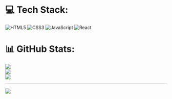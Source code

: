 
# 💻 Tech Stack:
![HTML5](https://img.shields.io/badge/html5-%23E34F26.svg?style=for-the-badge&logo=html5&logoColor=white) ![CSS3](https://img.shields.io/badge/css3-%231572B6.svg?style=for-the-badge&logo=css3&logoColor=white) ![JavaScript](https://img.shields.io/badge/javascript-%23323330.svg?style=for-the-badge&logo=javascript&logoColor=%23F7DF1E) ![React](https://img.shields.io/badge/react-%2320232a.svg?style=for-the-badge&logo=react&logoColor=%2361DAFB)
# 📊 GitHub Stats:
![](https://github-readme-stats.vercel.app/api?username=not-scripter&theme=dark&hide_border=false&include_all_commits=false&count_private=false)<br/>
![](https://github-readme-streak-stats.herokuapp.com/?user=not-scripter&theme=dark&hide_border=false)<br/>
![](https://github-readme-stats.vercel.app/api/top-langs/?username=not-scripter&theme=dark&hide_border=false&include_all_commits=false&count_private=false&layout=compact)

---
[![](https://visitcount.itsvg.in/api?id=not-scripter&icon=0&color=0)](https://visitcount.itsvg.in)

<!-- Proudly created with GPRM ( https://gprm.itsvg.in ) -->
